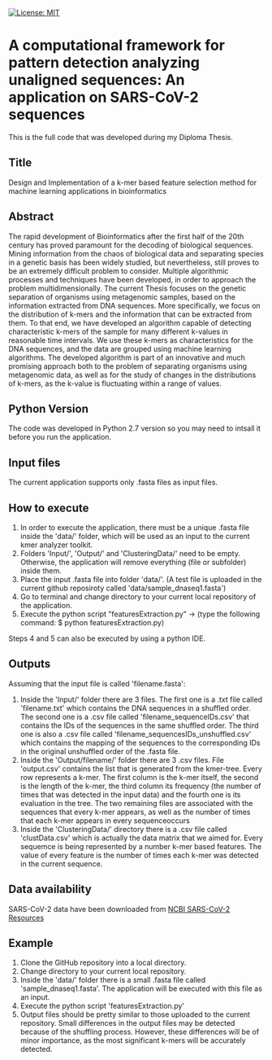 [![License: MIT](https://img.shields.io/badge/License-MIT-yellow.svg)](https://opensource.org/licenses/MIT)

# A computational framework for pattern detection analyzing unaligned sequences: An application on SARS-CoV-2 sequences
This is the full code that was developed during my Diploma Thesis.

## Title
Design and Implementation of a k-mer based feature selection method for machine learning applications in bioinformatics

## Abstract
The rapid development of Bioinformatics after the first half of the 20th century has proved paramount for the decoding of biological sequences. Mining information from the chaos of biological data and separating species in a genetic basis has been widely studied, but nevertheless, still proves to be an extremely difficult problem to consider. Multiple algorithmic processes and techniques have been developed, in order to approach the problem multidimensionally. The current Thesis focuses on the genetic separation of organisms using metagenomic samples, based on the information extracted from DNA sequences. More specifically, we focus on the distribution of k-mers and the information that can be extracted from them. To that end, we have developed an algorithm capable of detecting characteristic k-mers of the sample for many different k-values in reasonable time intervals. We use these k-mers as characteristics for the DNA sequences, and the data are grouped using machine learning algorithms. The developed algorithm is part of an innovative and much promising approach both to the problem of separating organisms using metagenomic data, as well as for the study of changes in the distributions of k-mers, as the k-value is fluctuating within a range of values.

## Python Version
The code was developed in Python 2.7 version so you may need to intsall it before you run the application.

## Input files
The current application supports only .fasta files as input files.

## How to execute
1. In order to execute the application, there must be a unique .fasta file inside the 'data/' folder, which will be used as an input to the current kmer analyzer toolkit.
2. Folders 'Input/', 'Output/' and 'ClusteringData/' need to be empty. Otherwise, the application will remove everything (file or subfolder) inside them.
3. Place the input .fasta file into folder 'data/'. (A test file is uploaded in the current github reposiroty called 'data/sample_dnaseq1.fasta')
4. Go to terminal and change directory to your current local repository of the application.
5. Execute the python script "featuresExtraction.py" -> (type the following command: $ python featuresExtraction.py)

Steps 4 and 5 can also be executed by using a python IDE.

## Outputs
Assuming that the input file is called 'filename.fasta':

1. Inside the 'Input/' folder there are 3 files. The first one is a .txt file called 'filename.txt' which contains the DNA sequences in a shuffled order. The second one is a .csv file called 'filename_sequenceIDs.csv' that contains the IDs of the sequences in the same shuffled order. The third one is also a .csv file called 'filename_sequencesIDs_unshuffled.csv' which contains the mapping of the sequences to the corresponding IDs in the original unshuffled order of the .fasta file.
2. Inside the 'Output/filename/' folder there are 3 .csv files. File 'output.csv' contains the list that is generated from the kmer-tree. Every row represents a k-mer. The first column is the k-mer itself, the second is the length of the k-mer, the third column its frequency (the number of times that was detected in the input data) and the fourth one is its evaluation in the tree. The two remaining files are associated with the sequences that every k-mer appears, as well as the number of times that each k-mer appears in every sequenceoccurs 
3. Inside the 'ClusteringData/' directory there is a .csv file called 'clustData.csv' which is actually the data matrix that we aimed for. Every sequemce is being represented by a number k-mer based features. The value of every feature is the number of times each k-mer was detected in the current sequence.

## Data availability 

SARS-CoV-2 data have been downloaded from [NCBI SARS-CoV-2 Resources](https://www.ncbi.nlm.nih.gov/sars-cov-2/)

## Example
1. Clone the GitHub repository into a local directory.
2. Change directory to your current local repository.
3. Inside the 'data/' folder there is a small .fasta file called 'sample_dnaseq1.fasta'. The application will be executed with this file as an input.
4. Execute the python script 'featuresExtraction.py'
5. Output files should be pretty similar to those uploaded to the current repository. Small differences in the output files may be detected because of the shuffling process. However, these differences will be of minor importance, as the most significant k-mers will be accurately detected.


